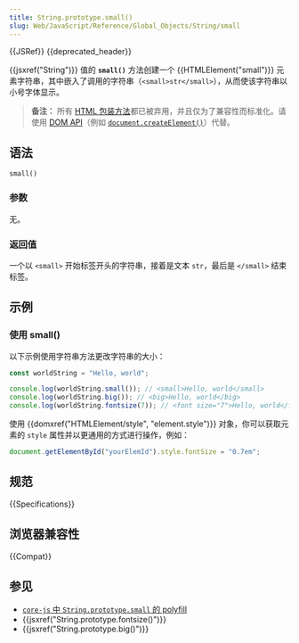 ```yaml
---
title: String.prototype.small()
slug: Web/JavaScript/Reference/Global_Objects/String/small
---
```


{{JSRef}} {{deprecated_header}}

{{jsxref("String")}} 值的 **`small()`** 方法创建一个 {{HTMLElement("small")}} 元素字符串，其中嵌入了调用的字符串（`<small>str</small>`），从而使该字符串以小号字体显示。

> **备注：** 所有 [HTML 包装方法](/zh-CN/docs/Web/JavaScript/Reference/Global_Objects/String#html_包装器方法)都已被弃用，并且仅为了兼容性而标准化。请使用 [DOM API](/zh-CN/docs/Web/API/Document_Object_Model)（例如 [`document.createElement()`](/zh-CN/docs/Web/API/Document/createElement)）代替。

## 语法

```js-nolint
small()
```

### 参数

无。

### 返回值

一个以 `<small>` 开始标签开头的字符串，接着是文本 `str`，最后是 `</small>` 结束标签。

## 示例

### 使用 small()

以下示例使用字符串方法更改字符串的大小：

```js
const worldString = "Hello, world";

console.log(worldString.small()); // <small>Hello, world</small>
console.log(worldString.big()); // <big>Hello, world</big>
console.log(worldString.fontsize(7)); // <font size="7">Hello, world</fontsize>
```

使用 {{domxref("HTMLElement/style", "element.style")}} 对象，你可以获取元素的 `style` 属性并以更通用的方式进行操作，例如：

```js
document.getElementById("yourElemId").style.fontSize = "0.7em";
```

## 规范

{{Specifications}}

## 浏览器兼容性

{{Compat}}

## 参见

- [`core-js` 中 `String.prototype.small` 的 polyfill](https://github.com/zloirock/core-js#ecmascript-string-and-regexp)
- {{jsxref("String.prototype.fontsize()")}}
- {{jsxref("String.prototype.big()")}}
